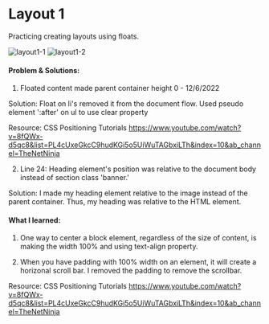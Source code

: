 # Layout 1

Practicing creating layouts using floats.

![layout1-1](https://user-images.githubusercontent.com/99628526/206043046-0d6047fc-89e4-4172-9ab9-ed532c79dbb4.png)
![layout1-2](https://user-images.githubusercontent.com/99628526/206043057-7b6d1182-bf40-4945-b9bc-5fa9b2a4e9a4.png)


#### Problem & Solutions:

1. Floated content made parent container height 0 - 12/6/2022

Solution:
Float on li's removed it from the document flow. Used pseudo element ':after' on ul to use clear property

Resource: CSS Positioning Tutorials
https://www.youtube.com/watch?v=8fQWx-d5qc8&list=PL4cUxeGkcC9hudKGi5o5UiWuTAGbxiLTh&index=10&ab_channel=TheNetNinja

2. Line 24: Heading element's position was relative to the document body  instead of section class 'banner.'

Solution:
I made my heading element relative to the image instead of the parent container. Thus, my heading was relative to the HTML element.

#### What I learned:

1. One way to center a block element, regardless of the size of content, is making the width 100% and using text-align property.

2. When you have padding with 100% width on an element, it will create a horizonal scroll bar. I removed the padding to remove the scrollbar.

Resource: CSS Positioning Tutorials
https://www.youtube.com/watch?v=8fQWx-d5qc8&list=PL4cUxeGkcC9hudKGi5o5UiWuTAGbxiLTh&index=10&ab_channel=TheNetNinja
